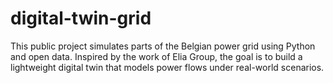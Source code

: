 # digital-twin-grid
This public project simulates parts of the Belgian power grid using Python and open data. Inspired by the work of Elia Group, the goal is to build a lightweight digital twin that models power flows under real-world scenarios.
